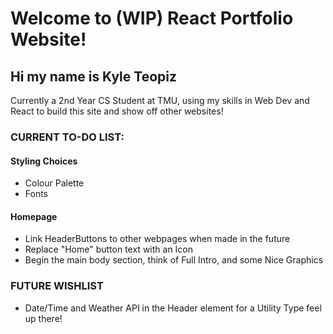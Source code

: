 # Welcome to (WIP) React Portfolio Website!

## Hi my name is Kyle Teopiz

Currently a 2nd Year CS Student at TMU, using my skills in Web Dev and React to build this site and show off other websites!

### CURRENT TO-DO LIST:

#### Styling Choices

- Colour Palette
- Fonts

#### Homepage

- Link HeaderButtons to other webpages when made in the future
- Replace "Home" button text with an Icon
- Begin the main body section, think of Full Intro, and some Nice Graphics



### FUTURE WISHLIST
- Date/Time and Weather API in the Header element for a Utility Type feel up there!

